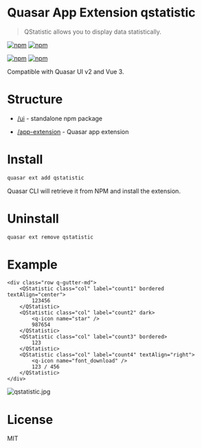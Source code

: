 # Quasar App Extension qstatistic
> QStatistic allows you to display data statistically.

[![npm](https://img.shields.io/npm/v/quasar-app-extension-qstatistic.svg?label=quasar-app-extension-qstatistic)](https://www.npmjs.com/package/quasar-app-extension-qstatistic)
[![npm](https://img.shields.io/npm/dt/quasar-app-extension-qstatistic.svg)](https://www.npmjs.com/package/quasar-app-extension-qstatistic)

[![npm](https://img.shields.io/npm/v/quasar-ui-qstatistic.svg?label=quasar-ui-qstatistic)](https://www.npmjs.com/package/quasar-ui-qstatistic)
[![npm](https://img.shields.io/npm/dt/quasar-ui-qstatistic.svg)](https://www.npmjs.com/package/quasar-ui-qstatistic)

Compatible with Quasar UI v2 and Vue 3.

# Structure
* [/ui](ui) - standalone npm package

* [/app-extension](app-extension) - Quasar app extension

# Install
```bash
quasar ext add qstatistic
```
Quasar CLI will retrieve it from NPM and install the extension.

# Uninstall
```bash
quasar ext remove qstatistic
```
# Example
```Vue
<div class="row q-gutter-md">
    <QStatistic class="col" label="count1" bordered textAlign="center">
        123456
    </QStatistic>
    <QStatistic class="col" label="count2" dark>
        <q-icon name="star" />
        987654
    </QStatistic>
    <QStatistic class="col" label="count3" bordered>
        123
    </QStatistic>
    <QStatistic class="col" label="count4" textAlign="right">
        <q-icon name="font_download" />
        123 / 456
    </QStatistic>
</div>
```
![qstatistic.jpg](https://s2.loli.net/2022/10/07/nYlBwtiVdDjM84R.png)
# License
MIT
